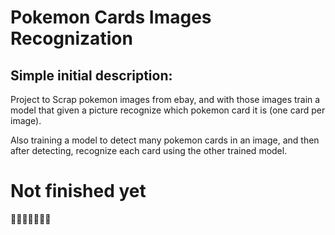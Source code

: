 # Pokemon Cards Images Recognization

## Simple initial description:

Project to Scrap pokemon images from ebay, and with those images train a model that given a picture recognize which pokemon card it is (one card per image).

Also training a model to detect many pokemon cards in an image, and then after detecting, recognize each card using the other trained model.

# Not finished yet
  🔨🚧🔨🚧🔨🚧🔨
